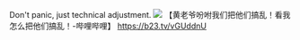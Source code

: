 Don't panic, just technical adjustment.
<img src="https://upload-bbs.mihoyo.com/upload/2022/10/21/218080295/9d817e2f8f7b43489eb425edef80278d_4879080454601936270.jpg"/>
【黄老爷吩咐我们把他们搞乱！看我怎么把他们搞乱！-哔哩哔哩】 https://b23.tv/vGUddnU
